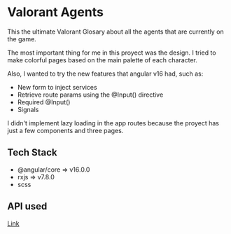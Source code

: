 # Valorant Agents

This the ultimate Valorant Glosary about all the agents that are currently on the game.

The most important thing for me in this proyect was the design. I tried to make colorful pages based on the main palette of each character.

Also, I wanted to try the new features that angular v16 had, such as:

- New form to inject services
- Retrieve route params using the @Input() directive
- Required @Input()
- Signals

I didn't implement lazy loading in the app routes because the proyect has just a few components and three pages.

## Tech Stack

- @angular/core => v16.0.0
- rxjs => v7.8.0
- scss

## API used
[Link](https://valorant-api.com/ "Valorant API")
